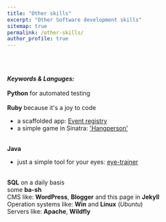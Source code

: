 ```yaml
---
title: "Other skills"
excerpt: "Other Software development skills"
sitemap: true
permalink: /other-skills/
author_profile: true
---
```

<br><br>

***Keywords & Languges:***<br> <br>
**Python** for automated testing<br><br>
**Ruby** because it's a joy to code <br>
- a scaffolded app: <a href="https://erex-rails-bp.herokuapp.com" target="_blank">Event registry</a><br>
- a simple game in Sinatra: <a href="https://glacial-reaches-11177.herokuapp.com" target="_blank">'Hangperson' </a><br><br>

**Java**
- just a simple tool for your eyes: <a href="https://eyetrainer.herokuapp.com/" target="_blank">eye-trainer</a><br><br>

**SQL** on a daily basis<br>
some **ba-sh**<br>
CMS like: **WordPress**, **Blogger** and this page in **Jekyll**<br>
Operation systems like: **Win** and **Linux** (*Ubuntu*)<br>
Servers like: **Apache**, **Wildfly**<br>
